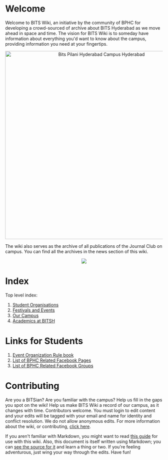 <!-- TITLE: Home -->
<!-- SUBTITLE: Welcome to BITS Hyderabad's Wiki!  -->

# Welcome
Welcome to BITS Wiki, an initiative by the community of BPHC for developing a crowd-sourced of archive about BITS Hyderabad as we move ahead in space and time. The vision for BITS Wiki is to someday have information about everything you'd want to know about the campus, providing information you need at your fingertips. 

<center>
<img src = "https://wiki.bits-hyd.org/uploads/bits-pilani-hyderabad-campus-hyderabad.jpg" alt = "Bits Pilani Hyderabad Campus Hyderabad" width = 600 px caption="A view of the campus">
</center>

The wiki also serves as the archive of all publications of the Journal Club on campus. You can find all the archives in the news section of this wiki.

<center>
<a href = "https://wiki.bits-hyd.org/news" caption = "News Archives"> <img src="https://wiki.bits-hyd.org/uploads/icons/news-icon-2.png"></a>
</center>

# Index
Top level index:

1. [Student Organisations](/orgs)
2. [Festivals and Events](/fests)
3. [Our Campus](/campus)
4. [Academics at BITSH](/acads)

# Links for Students
1. [Event Organization Rule book](/rulebooks/event-organization)
2. [List of BPHC Related Facebook Pages](/online/fb-pages)
3. [List of BPHC Related Facebook Groups](/online/fb-groups)
# Contributing
Are you a BITSian? Are you familiar with the campus? Help us fill in the gaps you spot on the wiki! Help us make BITS Wiki a record of our campus, as it changes with time. Contributors welcome. You must login to edit content and your edits will be tagged with your email and name for identity and conflict resolution. We do not allow anonymous edits. For more information about the wiki, or contributing, [click here](/about).

If you aren't familiar with Markdown, you might want to read [this guide](https://docs.requarks.io/wiki/user-guide/markdown-syntax) for use with this wiki. Also, this document is itself written using Markdown; you can [see the source for it](/source/home) and learn a thing or two. If you're feeling adventurous, just wing your way through the edits. Have fun!